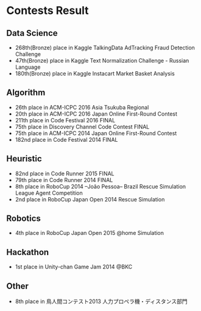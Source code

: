 # Contests Result

## Data Science
* 268th(Bronze) place in Kaggle TalkingData AdTracking Fraud Detection Challenge
* 47th(Bronze) place in Kaggle Text Normalization Challenge - Russian Language
* 180th(Bronze) place in Kaggle Instacart Market Basket Analysis

## Algorithm
* 26th place in ACM-ICPC 2016 Asia Tsukuba Regional
* 20th place in ACM-ICPC 2016 Japan Online First-Round Contest
* 211th place in Code Festival 2016 FINAL
* 75th place in Discovery Channel Code Contest FINAL
* 75th place in ACM-ICPC 2014 Japan Online First-Round Contest
* 182nd place in Code Festival 2014 FINAL

## Heuristic
* 82nd place in Code Runner 2015 FINAL
* 79th place in Code Runner 2014 FINAL
* 8th place in RoboCup 2014 –João Pessoa– Brazil Rescue Simulation League Agent Competition
* 2nd place in RoboCup Japan Open 2014 Rescue Simulation

## Robotics
* 4th place in RoboCup Japan Open 2015 @home Simulation

## Hackathon
* 1st place in Unity-chan Game Jam 2014 @BKC

## Other
* 8th place in 鳥人間コンテスト2013 人力プロペラ機・ディスタンス部門
